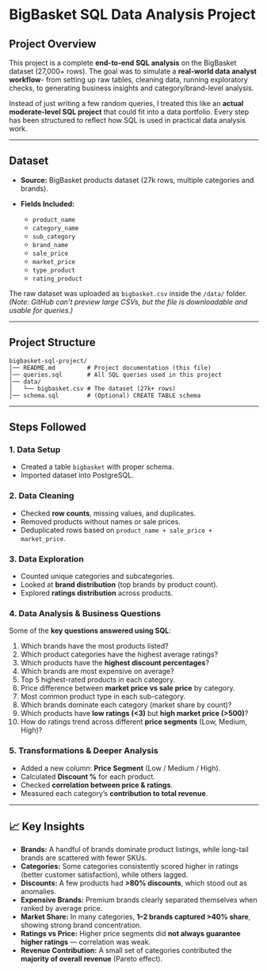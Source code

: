 # BigBasket SQL Data Analysis Project

## Project Overview

This project is a complete **end-to-end SQL analysis** on the BigBasket dataset (27,000+ rows). The goal was to simulate a **real-world data analyst workflow**-  from setting up raw tables, cleaning data, running exploratory checks, to generating business insights and category/brand-level analysis.

Instead of just writing a few random queries, I treated this like an **actual moderate-level SQL project** that could fit into a data portfolio. Every step has been structured to reflect how SQL is used in practical data analysis work.

---

## Dataset

* **Source:** BigBasket products dataset (27k rows, multiple categories and brands).
* **Fields Included:**

  * `product_name`
  * `category_name`
  * `sub_category`
  * `brand_name`
  * `sale_price`
  * `market_price`
  * `type_product`
  * `rating_product`

The raw dataset was uploaded as `bigbasket.csv` inside the `/data/` folder.
*(Note: GitHub can’t preview large CSVs, but the file is downloadable and usable for queries.)*

---

## Project Structure

```
bigbasket-sql-project/
│── README.md         # Project documentation (this file)
│── queries.sql       # All SQL queries used in this project
│── data/
│   └── bigbasket.csv # The dataset (27k+ rows)
│── schema.sql        # (Optional) CREATE TABLE schema
```

---

## Steps Followed

### 1. Data Setup

* Created a table `bigbasket` with proper schema.
* Imported dataset into PostgreSQL.

### 2. Data Cleaning

* Checked **row counts**, missing values, and duplicates.
* Removed products without names or sale prices.
* Deduplicated rows based on `product_name + sale_price + market_price`.

### 3. Data Exploration

* Counted unique categories and subcategories.
* Looked at **brand distribution** (top brands by product count).
* Explored **ratings distribution** across products.

### 4. Data Analysis & Business Questions

Some of the **key questions answered using SQL**:

1. Which brands have the most products listed?
2. Which product categories have the highest average ratings?
3. Which products have the **highest discount percentages**?
4. Which brands are most expensive on average?
5. Top 5 highest-rated products in each category.
6. Price difference between **market price vs sale price** by category.
7. Most common product type in each sub-category.
8. Which brands dominate each category (market share by count)?
9. Which products have **low ratings (<3)** but **high market price (>500)**?
10. How do ratings trend across different **price segments** (Low, Medium, High)?

### 5. Transformations & Deeper Analysis

* Added a new column: **Price Segment** (Low / Medium / High).
* Calculated **Discount %** for each product.
* Checked **correlation between price & ratings**.
* Measured each category’s **contribution to total revenue**.

---

## 📈 Key Insights

* **Brands:** A handful of brands dominate product listings, while long-tail brands are scattered with fewer SKUs.
* **Categories:** Some categories consistently scored higher in ratings (better customer satisfaction), while others lagged.
* **Discounts:** A few products had **>80% discounts**, which stood out as anomalies.
* **Expensive Brands:** Premium brands clearly separated themselves when ranked by average price.
* **Market Share:** In many categories, **1–2 brands captured >40% share**, showing strong brand concentration.
* **Ratings vs Price:** Higher price segments did **not always guarantee higher ratings** — correlation was weak.
* **Revenue Contribution:** A small set of categories contributed the **majority of overall revenue** (Pareto effect).
